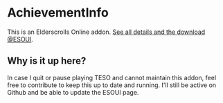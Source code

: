 # AchievementInfo
This is an Elderscrolls Online addon. [See all details and the download @ESOUI](http://www.esoui.com/downloads/info350-AchievementInfo.html#info).

## Why is it up here?
In case I quit or pause playing TESO and cannot maintain this addon, feel free to contribute to keep this up to date and running.
I'll still be active on Github and be able to update the ESOUI page.
